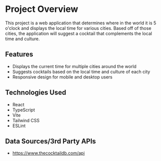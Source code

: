 # Project Overview

This project is a web application that determines where in the world it is 5 o'clock and displays the local time for various cities. Based off of those cities, the application will suggest a cocktail that complements the local time and culture.

## Features

- Displays the current time for multiple cities around the world
- Suggests cocktails based on the local time and culture of each city
- Responsive design for mobile and desktop users

## Technologies Used

- React
- TypeScript
- Vite
- Tailwind CSS
- ESLint

## Data Sources/3rd Party APIs

- https://www.thecocktaildb.com/api
